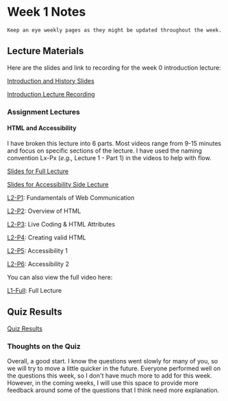 Week 1 Notes
============================

```{note}
Keep an eye weekly pages as they might be updated throughout the week.
```

## Lecture Materials

Here are the slides and link to recording for the week 0 introduction lecture:

<a href="../resources/10_01_20-introduction_history.pdf" >Introduction and History Slides</a>

[Introduction Lecture Recording](https://uci.yuja.com/V/Video?v=1925597&node=7402830&a=1555212815&autoplay=1)
### Assignment Lectures

#### HTML and Accessibility

I have broken this lecture into 6 parts. Most videos range from 9-15 minutes and focus on specific sections of the lecture. I have used the naming convention Lx-Px (_e.g.,_ Lecture 1 - Part 1) in the videos to help with flow.

<a href="../resources/10_06_20-html_accessibility.pdf" >Slides for Full Lecture</a>

<a href="../resources/10_06_20-Assistive_Technology.pdf" >Slides for Accessibility Side Lecture</a>


[L2-P1](https://uci.yuja.com/V/Video?v=1959569&node=7548734&a=591490276&autoplay=1): Fundamentals of Web Communication

[L2-P2](https://uci.yuja.com/V/Video?v=1959438&node=7548362&a=855655536&autoplay=1): Overview of HTML 

[L2-P3](https://uci.yuja.com/V/Video?v=1959515&node=7548584&a=1639920530&autoplay=1): Live Coding & HTML Attributes

[L2-P4](https://uci.yuja.com/V/Video?v=1959526&node=7548606&a=783688735&autoplay=1): Creating valid HTML

[L2-P5](https://uci.yuja.com/V/Video?v=1959546&node=7548664&a=640139844&autoplay=1): Accessibility 1

[L2-P6](https://uci.yuja.com/V/Video?v=1959593&node=7548825&a=1454667012&autoplay=1): Accessibility 2 

You can also view the full video here:

[L1-Full](https://uci.yuja.com/V/Video?v=1959428&node=7548329&a=1752462787&autoplay=1): Full Lecture

## Quiz Results

<a href="../resources/QZ_Week_1_Quiz_Results.pdf" >Quiz Results</a>

### Thoughts on the Quiz

Overall, a good start. I know the questions went slowly for many of you, so we will try to move a little quicker in the future. Everyone performed well on the questions this week, so I don't have much more to add for this week. However, in the coming weeks, I will use this space to provide more feedback around some of the questions that I think need more explanation.
